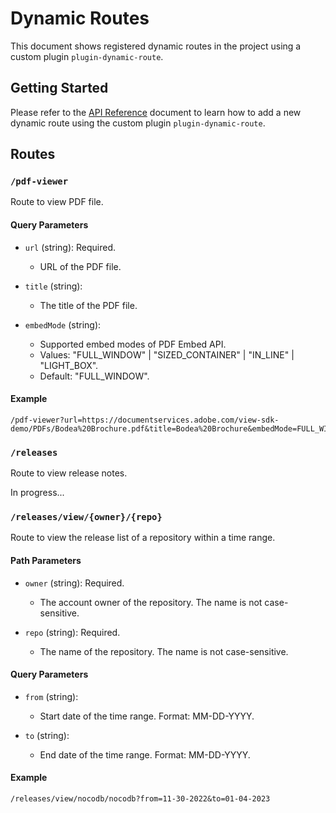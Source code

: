 # Dynamic Routes

This document shows registered dynamic routes in the project using a custom
plugin `plugin-dynamic-route`.

## Getting Started

Please refer to the [API Reference](./api.md#plugin-dynamic-route) document to
learn how to add a new dynamic route using the custom plugin
`plugin-dynamic-route`.

## Routes

### `/pdf-viewer`

Route to view PDF file.

#### Query Parameters

- `url` (string): Required.

  - URL of the PDF file.

- `title` (string):

  - The title of the PDF file.

- `embedMode` (string):

  - Supported embed modes of PDF Embed API.
  - Values: "FULL_WINDOW" | "SIZED_CONTAINER" | "IN_LINE" | "LIGHT_BOX".
  - Default: "FULL_WINDOW".

#### Example

```
/pdf-viewer?url=https://documentservices.adobe.com/view-sdk-demo/PDFs/Bodea%20Brochure.pdf&title=Bodea%20Brochure&embedMode=FULL_WINDOW
```

### `/releases`

Route to view release notes.

In progress...

### `/releases/view/{owner}/{repo}`

Route to view the release list of a repository within a time range.

#### Path Parameters

- `owner` (string): Required.

  - The account owner of the repository. The name is not case-sensitive.

- `repo` (string): Required.

  - The name of the repository. The name is not case-sensitive.

#### Query Parameters

- `from` (string):

  - Start date of the time range. Format: MM-DD-YYYY.

- `to` (string):

  - End date of the time range. Format: MM-DD-YYYY.

#### Example

```
/releases/view/nocodb/nocodb?from=11-30-2022&to=01-04-2023
```
